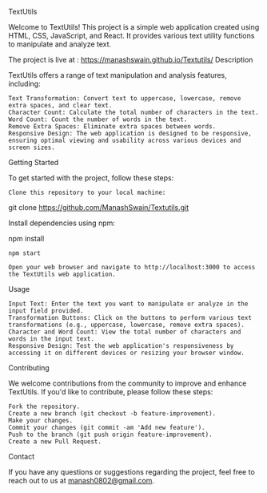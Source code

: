 TextUtils

Welcome to TextUtils! This project is a simple web application created using HTML, CSS, JavaScript, and React. It provides various text utility functions to manipulate and analyze text.

The project is live at : https://manashswain.github.io/Textutils/
Description

TextUtils offers a range of text manipulation and analysis features, including:

    Text Transformation: Convert text to uppercase, lowercase, remove extra spaces, and clear text.
    Character Count: Calculate the total number of characters in the text.
    Word Count: Count the number of words in the text.
    Remove Extra Spaces: Eliminate extra spaces between words.
    Responsive Design: The web application is designed to be responsive, ensuring optimal viewing and usability across various devices and screen sizes.

Getting Started

To get started with the project, follow these steps:

    Clone this repository to your local machine:

    

git clone https://github.com/ManashSwain/Textutils.git



Install dependencies using npm:

npm install



    npm start

    Open your web browser and navigate to http://localhost:3000 to access the TextUtils web application.

Usage

    Input Text: Enter the text you want to manipulate or analyze in the input field provided.
    Transformation Buttons: Click on the buttons to perform various text transformations (e.g., uppercase, lowercase, remove extra spaces).
    Character and Word Count: View the total number of characters and words in the input text.
    Responsive Design: Test the web application's responsiveness by accessing it on different devices or resizing your browser window.

Contributing

We welcome contributions from the community to improve and enhance TextUtils. If you'd like to contribute, please follow these steps:

    Fork the repository.
    Create a new branch (git checkout -b feature-improvement).
    Make your changes.
    Commit your changes (git commit -am 'Add new feature').
    Push to the branch (git push origin feature-improvement).
    Create a new Pull Request.


Contact

If you have any questions or suggestions regarding the project, feel free to reach out to us at manash0802@gmail.com.
